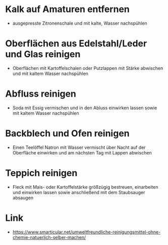 # Kalk auf Amaturen entfernen

* ausgepresste Zitronenschale und mit kalte, Wasser nachspühlen

# Oberflächen aus Edelstahl/Leder und Glas reinigen

* Oberflächen mit Kartoffelschalen oder Putzlappen mit Stärke abwischen und mit kaltem Wasser nachspühlen

# Abfluss reinigen

* Soda mit Essig vermischen und in den Abluss einwirken lassen sowie mit kaltem Wasser nachspühlen

# Backblech und Ofen reinigen

* Einen Teelöffel Natron mit Wasser vermischt über Nacht auf der Oberfläche einwirken und am nächsten Tag mit Lappen abwischen

# Teppich reinigen

* Fleck mit Mais- oder Kartoffelstärke größzügig bestreuen, einarbeiten und einwirken lassen sowie anschließend mit dem Staubsauger absaugen

# Link

* https://www.smarticular.net/umweltfreundliche-reinigungsmittel-ohne-chemie-natuerlich-selber-machen/
